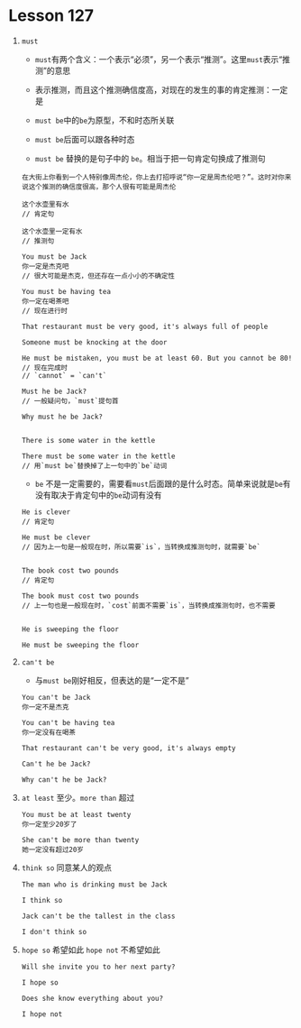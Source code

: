 # Lesson 127

1. `must`

   - `must`有两个含义：一个表示“必须”，另一个表示“推测”。这里`must`表示“推测”的意思

   - 表示推测，而且这个推测确信度高，对现在的发生的事的肯定推测：一定是

   - `must be`中的`be`为原型，不和时态所关联

   - `must be`后面可以跟各种时态

   - `must be` 替换的是句子中的 `be`。相当于把一句肯定句换成了推测句

   ```
   在大街上你看到一个人特别像周杰伦，你上去打招呼说“你一定是周杰伦吧？”。这时对你来说这个推测的确信度很高，那个人很有可能是周杰伦

   这个水壶里有水
   // 肯定句

   这个水壶里一定有水
   // 推测句
   ```

   ```
   You must be Jack
   你一定是杰克吧
   // 很大可能是杰克，但还存在一点小小的不确定性

   You must be having tea
   你一定在喝茶吧
   // 现在进行时

   That restaurant must be very good, it's always full of people

   Someone must be knocking at the door

   He must be mistaken, you must be at least 60. But you cannot be 80!
   // 现在完成时
   // `cannot` = `can't`

   Must he be Jack?
   // 一般疑问句，`must`提句首

   Why must he be Jack?


   There is some water in the kettle

   There must be some water in the kettle
   // 用`must be`替换掉了上一句中的`be`动词
   ```

   - `be` 不是一定需要的，需要看`must`后面跟的是什么时态。简单来说就是`be`有没有取决于肯定句中的`be`动词有没有

   ```
   He is clever
   // 肯定句

   He must be clever
   // 因为上一句是一般现在时，所以需要`is`，当转换成推测句时，就需要`be`


   The book cost two pounds
   // 肯定句

   The book must cost two pounds
   // 上一句也是一般现在时，`cost`前面不需要`is`，当转换成推测句时，也不需要


   He is sweeping the floor

   He must be sweeping the floor
   ```

2. `can't be`

   - 与`must be`刚好相反，但表达的是“一定不是”

   ```
   You can't be Jack
   你一定不是杰克

   You can't be having tea
   你一定没有在喝茶

   That restaurant can't be very good, it's always empty

   Can't he be Jack?

   Why can't he be Jack?
   ```

3. `at least` 至少。`more than` 超过

   ```
   You must be at least twenty
   你一定至少20岁了

   She can't be more than twenty
   她一定没有超过20岁
   ```

4. `think so` 同意某人的观点

   ```
   The man who is drinking must be Jack

   I think so

   Jack can't be the tallest in the class

   I don't think so
   ```

5. `hope so` 希望如此 `hope not` 不希望如此

   ```
   Will she invite you to her next party?

   I hope so

   Does she know everything about you?

   I hope not
   ```
